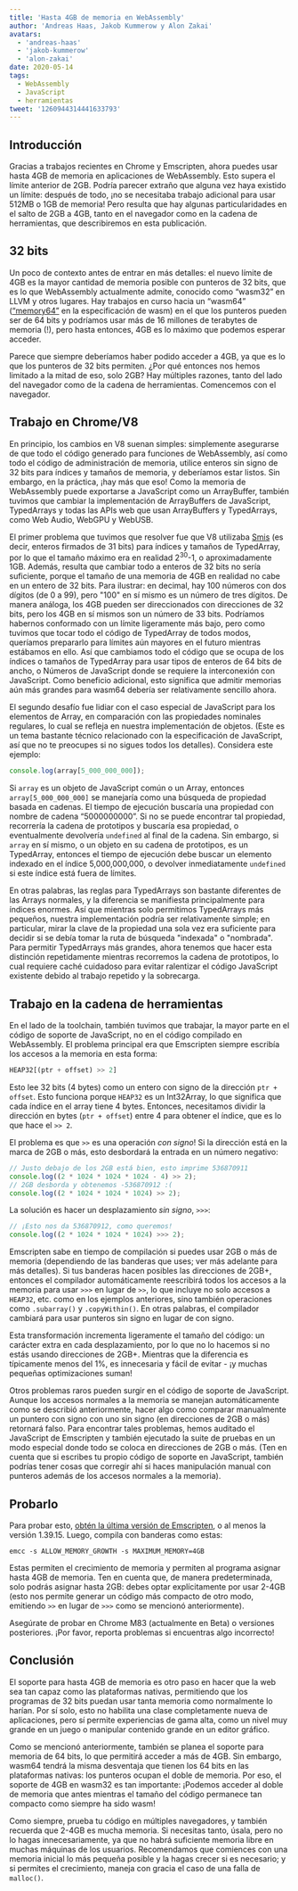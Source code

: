```yaml
---
title: 'Hasta 4GB de memoria en WebAssembly'
author: 'Andreas Haas, Jakob Kummerow y Alon Zakai'
avatars:
  - 'andreas-haas'
  - 'jakob-kummerow'
  - 'alon-zakai'
date: 2020-05-14
tags:
  - WebAssembly
  - JavaScript
  - herramientas
tweet: '1260944314441633793'
---
```


## Introducción

Gracias a trabajos recientes en Chrome y Emscripten, ahora puedes usar hasta 4GB de memoria en aplicaciones de WebAssembly. Esto supera el límite anterior de 2GB. Podría parecer extraño que alguna vez haya existido un límite: después de todo, ¡no se necesitaba trabajo adicional para usar 512MB o 1GB de memoria! Pero resulta que hay algunas particularidades en el salto de 2GB a 4GB, tanto en el navegador como en la cadena de herramientas, que describiremos en esta publicación.

<!--truncate-->
## 32 bits

Un poco de contexto antes de entrar en más detalles: el nuevo límite de 4GB es la mayor cantidad de memoria posible con punteros de 32 bits, que es lo que WebAssembly actualmente admite, conocido como “wasm32” en LLVM y otros lugares. Hay trabajos en curso hacia un “wasm64” ([“memory64”](https://github.com/WebAssembly/memory64/blob/master/proposals/memory64/Overview.md) en la especificación de wasm) en el que los punteros pueden ser de 64 bits y podríamos usar más de 16 millones de terabytes de memoria (!), pero hasta entonces, 4GB es lo máximo que podemos esperar acceder.

Parece que siempre deberíamos haber podido acceder a 4GB, ya que es lo que los punteros de 32 bits permiten. ¿Por qué entonces nos hemos limitado a la mitad de eso, solo 2GB? Hay múltiples razones, tanto del lado del navegador como de la cadena de herramientas. Comencemos con el navegador.

## Trabajo en Chrome/V8

En principio, los cambios en V8 suenan simples: simplemente asegurarse de que todo el código generado para funciones de WebAssembly, así como todo el código de administración de memoria, utilice enteros sin signo de 32 bits para índices y tamaños de memoria, y deberíamos estar listos. Sin embargo, en la práctica, ¡hay más que eso! Como la memoria de WebAssembly puede exportarse a JavaScript como un ArrayBuffer, también tuvimos que cambiar la implementación de ArrayBuffers de JavaScript, TypedArrays y todas las APIs web que usan ArrayBuffers y TypedArrays, como Web Audio, WebGPU y WebUSB.

El primer problema que tuvimos que resolver fue que V8 utilizaba [Smis](https://v8.dev/blog/pointer-compression#value-tagging-in-v8) (es decir, enteros firmados de 31 bits) para índices y tamaños de TypedArray, por lo que el tamaño máximo era en realidad 2<sup>30</sup>-1, o aproximadamente 1GB. Además, resulta que cambiar todo a enteros de 32 bits no sería suficiente, porque el tamaño de una memoria de 4GB en realidad no cabe en un entero de 32 bits. Para ilustrar: en decimal, hay 100 números con dos dígitos (de 0 a 99), pero "100" en sí mismo es un número de tres dígitos. De manera análoga, los 4GB pueden ser direccionados con direcciones de 32 bits, pero los 4GB en sí mismos son un número de 33 bits. Podríamos habernos conformado con un límite ligeramente más bajo, pero como tuvimos que tocar todo el código de TypedArray de todos modos, queríamos prepararlo para límites aún mayores en el futuro mientras estábamos en ello. Así que cambiamos todo el código que se ocupa de los índices o tamaños de TypedArray para usar tipos de enteros de 64 bits de ancho, o Números de JavaScript donde se requiere la interconexión con JavaScript. Como beneficio adicional, esto significa que admitir memorias aún más grandes para wasm64 debería ser relativamente sencillo ahora.

El segundo desafío fue lidiar con el caso especial de JavaScript para los elementos de Array, en comparación con las propiedades nominales regulares, lo cual se refleja en nuestra implementación de objetos. (Este es un tema bastante técnico relacionado con la especificación de JavaScript, así que no te preocupes si no sigues todos los detalles). Considera este ejemplo:

```js
console.log(array[5_000_000_000]);
```

Si `array` es un objeto de JavaScript común o un Array, entonces `array[5_000_000_000]` se manejaría como una búsqueda de propiedad basada en cadenas. El tiempo de ejecución buscaría una propiedad con nombre de cadena “5000000000”. Si no se puede encontrar tal propiedad, recorrería la cadena de prototipos y buscaría esa propiedad, o eventualmente devolvería `undefined` al final de la cadena. Sin embargo, si `array` en sí mismo, o un objeto en su cadena de prototipos, es un TypedArray, entonces el tiempo de ejecución debe buscar un elemento indexado en el índice 5,000,000,000, o devolver inmediatamente `undefined` si este índice está fuera de límites.

En otras palabras, las reglas para TypedArrays son bastante diferentes de las Arrays normales, y la diferencia se manifiesta principalmente para índices enormes. Así que mientras solo permitimos TypedArrays más pequeños, nuestra implementación podría ser relativamente simple; en particular, mirar la clave de la propiedad una sola vez era suficiente para decidir si se debía tomar la ruta de búsqueda "indexada" o "nombrada". Para permitir TypedArrays más grandes, ahora tenemos que hacer esta distinción repetidamente mientras recorremos la cadena de prototipos, lo cual requiere caché cuidadoso para evitar ralentizar el código JavaScript existente debido al trabajo repetido y la sobrecarga.

## Trabajo en la cadena de herramientas

En el lado de la toolchain, también tuvimos que trabajar, la mayor parte en el código de soporte de JavaScript, no en el código compilado en WebAssembly. El problema principal era que Emscripten siempre escribía los accesos a la memoria en esta forma:

```js
HEAP32[(ptr + offset) >> 2]
```

Esto lee 32 bits (4 bytes) como un entero con signo de la dirección `ptr + offset`. Esto funciona porque `HEAP32` es un Int32Array, lo que significa que cada índice en el array tiene 4 bytes. Entonces, necesitamos dividir la dirección en bytes (`ptr + offset`) entre 4 para obtener el índice, que es lo que hace el `>> 2`.

El problema es que `>>` es una operación *con signo*! Si la dirección está en la marca de 2GB o más, esto desbordará la entrada en un número negativo:

```js
// Justo debajo de los 2GB está bien, esto imprime 536870911
console.log((2 * 1024 * 1024 * 1024 - 4) >> 2);
// 2GB desborda y obtenemos -536870912 :(
console.log((2 * 1024 * 1024 * 1024) >> 2);
```

La solución es hacer un desplazamiento *sin signo*, `>>>`:

```js
// ¡Esto nos da 536870912, como queremos!
console.log((2 * 1024 * 1024 * 1024) >>> 2);
```

Emscripten sabe en tiempo de compilación si puedes usar 2GB o más de memoria (dependiendo de las banderas que uses; ver más adelante para más detalles). Si tus banderas hacen posibles las direcciones de 2GB+, entonces el compilador automáticamente reescribirá todos los accesos a la memoria para usar `>>>` en lugar de `>>`, lo que incluye no solo accesos a `HEAP32`, etc. como en los ejemplos anteriores, sino también operaciones como `.subarray()` y `.copyWithin()`. En otras palabras, el compilador cambiará para usar punteros sin signo en lugar de con signo.

Esta transformación incrementa ligeramente el tamaño del código: un carácter extra en cada desplazamiento, por lo que no lo hacemos si no estás usando direcciones de 2GB+. Mientras que la diferencia es típicamente menos del 1%, es innecesaria y fácil de evitar - ¡y muchas pequeñas optimizaciones suman!

Otros problemas raros pueden surgir en el código de soporte de JavaScript. Aunque los accesos normales a la memoria se manejan automáticamente como se describió anteriormente, hacer algo como comparar manualmente un puntero con signo con uno sin signo (en direcciones de 2GB o más) retornará falso. Para encontrar tales problemas, hemos auditado el JavaScript de Emscripten y también ejecutado la suite de pruebas en un modo especial donde todo se coloca en direcciones de 2GB o más. (Ten en cuenta que si escribes tu propio código de soporte en JavaScript, también podrías tener cosas que corregir ahí si haces manipulación manual con punteros además de los accesos normales a la memoria).

## Probarlo

Para probar esto, [obtén la última versión de Emscripten](https://emscripten.org/docs/getting_started/downloads.html), o al menos la versión 1.39.15. Luego, compila con banderas como estas:

```
emcc -s ALLOW_MEMORY_GROWTH -s MAXIMUM_MEMORY=4GB
```

Estas permiten el crecimiento de memoria y permiten al programa asignar hasta 4GB de memoria. Ten en cuenta que, de manera predeterminada, solo podrás asignar hasta 2GB: debes optar explícitamente por usar 2-4GB (esto nos permite generar un código más compacto de otro modo, emitiendo `>>` en lugar de `>>>` como se mencionó anteriormente).

Asegúrate de probar en Chrome M83 (actualmente en Beta) o versiones posteriores. ¡Por favor, reporta problemas si encuentras algo incorrecto!

## Conclusión

El soporte para hasta 4GB de memoria es otro paso en hacer que la web sea tan capaz como las plataformas nativas, permitiendo que los programas de 32 bits puedan usar tanta memoria como normalmente lo harían. Por sí solo, esto no habilita una clase completamente nueva de aplicaciones, pero sí permite experiencias de gama alta, como un nivel muy grande en un juego o manipular contenido grande en un editor gráfico.

Como se mencionó anteriormente, también se planea el soporte para memoria de 64 bits, lo que permitirá acceder a más de 4GB. Sin embargo, wasm64 tendrá la misma desventaja que tienen los 64 bits en las plataformas nativas: los punteros ocupan el doble de memoria. Por eso, el soporte de 4GB en wasm32 es tan importante: ¡Podemos acceder al doble de memoria que antes mientras el tamaño del código permanece tan compacto como siempre ha sido wasm!

Como siempre, prueba tu código en múltiples navegadores, y también recuerda que 2-4GB es mucha memoria. Si necesitas tanto, úsala, pero no lo hagas innecesariamente, ya que no habrá suficiente memoria libre en muchas máquinas de los usuarios. Recomendamos que comiences con una memoria inicial lo más pequeña posible y la hagas crecer si es necesario; y si permites el crecimiento, maneja con gracia el caso de una falla de `malloc()`.
